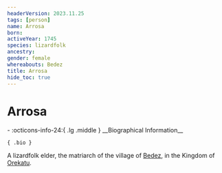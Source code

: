 ```yaml
---
headerVersion: 2023.11.25
tags: [person]
name: Arrosa
born:
activeYear: 1745
species: lizardfolk
ancestry:
gender: female
whereabouts: Bedez
title: Arrosa
hide_toc: true
---
```

# Arrosa
<div class="grid cards ext-narrow-margin ext-one-column" markdown>
- :octicons-info-24:{ .lg .middle } __Biographical Information__

    { .bio }

</div>


A lizardfolk elder, the matriarch of the village of [Bedez](<../../gazetteer/far-south/bedez.md>), in the Kingdom of [Orekatu](<../../gazetteer/far-south/orekatu.md>). 